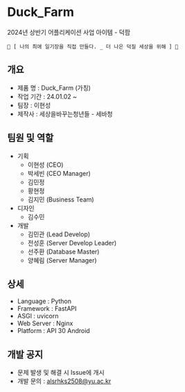 # Duck_Farm
2024년 상반기 어플리케이션 사업 아이템 - 덕팜

    🌻 [ 나의 최애 일기장을 직접 만들다. _ 더 나은 덕질 세상을 위해 ] 🌻   


## 개요
 - 제품 명 : Duck_Farm (가칭)
 - 작업 기간 : 24.01.02 ~ 
 - 팀장 : 이현성
 - 제작사 : 세상을바꾸는청년들 - 세바청
  
## 팀원 및 역할
  + 기획
    + 이현성 (CEO)
    + 박세빈 (CEO Manager)
    + 김민정 
    + 황현정
    + 김지민 (Business Team)
  + 디자인
    + 김수민
  + 개발
    + 김민관 (Lead Develop)
    + 전성훈 (Server Develop Leader)
    + 선주환 (Database Master)
    + 양혜림 (Server Manager)

## 상세
 - Language : Python
 - Framework : FastAPI
 - ASGI : uvicorn
 - Web Server : Nginx
 - Platform : API 30 Android
 
## 개발 공지
 - 문제 발생 및 해결 시 Issue에 개시
 - 개발 문의 : alsrhks2508@yu.ac.kr




